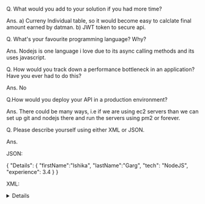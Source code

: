 Q. What would you add to your solution if you had more time?

Ans.
a) Curreny Individual table, so it would become easy to calclate final amount earned by datman.
b) JWT token to secure api.

Q. What's your favourite programming language? Why?

Ans. Nodejs is one language i love due to its async calling methods and its uses javascript.

Q. How would you track down a performance bottleneck in an application? Have you ever had to do this?

Ans. No

Q.How would you deploy your API in a production environment?

Ans. There could be many ways, i.e if we are using ec2 servers than we can set up git and nodejs there and run the servers using pm2 or forever.

Q. Please describe yourself using either XML or JSON.

Ans.

JSON: 

{
    "Details": { 
        "firstName":"Ishika", 
        "lastName":"Garg", 
        "tech": "NodeJS", 
        "experience": 3.4 
    } 
} 

XML: 


<details> 
    <details> 
        <firstName>Ishika</firstName> <lastName>Garg</lastName> <tech>NodeJS</tech> <experience>3.4 years</experience>
    </details>  
</details> 

